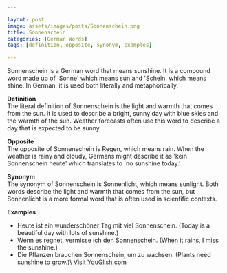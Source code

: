 ```yaml
---

layout: post
image: assets/images/posts/Sonnenschein.png
title: Sonnenschein
categories: [German Words]
tags: [definition, opposite, synonym, examples]

---
```


Sonnenschein is a German word that means sunshine. It is a compound word made up of 'Sonne' which means sun and 'Schein' which means shine. In German, it is used both literally and metaphorically.

**Definition**<br>
The literal definition of Sonnenschein is the light and warmth that comes from the sun. It is used to describe a bright, sunny day with blue skies and the warmth of the sun. Weather forecasts often use this word to describe a day that is expected to be sunny.

**Opposite**<br>
The opposite of Sonnenschein is Regen, which means rain. When the weather is rainy and cloudy, Germans might describe it as 'kein Sonnenschein heute' which translates to 'no sunshine today.' 

**Synonym**<br>
The synonym of Sonnenschein is Sonnenlicht, which means sunlight. Both words describe the light and warmth that comes from the sun, but Sonnenlicht is a more formal word that is often used in scientific contexts.

**Examples**<br>
- Heute ist ein wunderschöner Tag mit viel Sonnenschein. (Today is a beautiful day with lots of sunshine.)
- Wenn es regnet, vermisse ich den Sonnenschein. (When it rains, I miss the sunshine.)
- Die Pflanzen brauchen Sonnenschein, um zu wachsen. (Plants need sunshine to grow.)\ <a id="yg-widget-0" class="youglish-widget" data-query="Sonnenschein" data-lang="german" data-components="8412" data-auto-start="0" data-bkg-color="theme_light" data-title="How%20to%20pronounce%20Sonnenschein%20in%20German"  rel="nofollow" href="https://youglish.com">Visit YouGlish.com</a><script async src="https://youglish.com/public/emb/widget.js" charset="utf-8"></script>